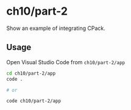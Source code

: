 # ch10/part-2

Show an example of integrating CPack.

## Usage

Open Visual Studio Code from `ch10/part-2/app`

```bash
cd ch10/part-2/app
code .

# or

code ch10/part-2/app
```
